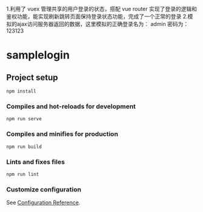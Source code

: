 1.利用了 vuex 管理共享的用户登录的状态，搭配 vue router 实现了登录的逻辑和鉴权功能，能实现刷新跳转页面保持登录状态功能，完成了一个正常的登录
2.模拟的ajax访问服务器返回的数据，这里模拟的正确登录名为： admin  密码为：123123
# samplelogin

## Project setup
```
npm install
```

### Compiles and hot-reloads for development
```
npm run serve
```

### Compiles and minifies for production
```
npm run build
```

### Lints and fixes files
```
npm run lint
```

### Customize configuration
See [Configuration Reference](https://cli.vuejs.org/config/).
